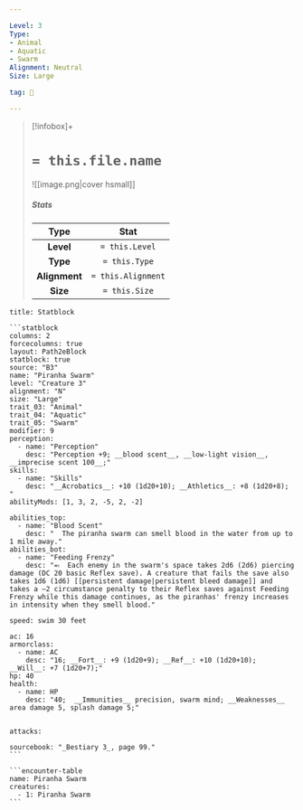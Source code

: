 ```yaml
---

Level: 3
Type:
- Animal
- Aquatic
- Swarm
Alignment: Neutral
Size: Large

tag: 👹

---
```


> [!infobox]+
> #  `= this.file.name`
> ![[image.png|cover hsmall]]
> ##### Stats
> Type | Stat |
> :---:|:---:|
> **Level** | `= this.Level` |
> **Type** | `= this.Type` |
> **Alignment** | `= this.Alignment` |
> **Size** | `= this.Size` |



````ad-info
title: Statblock

```statblock
columns: 2
forcecolumns: true
layout: Path2eBlock
statblock: true
source: "B3"
name: "Piranha Swarm"
level: "Creature 3"
alignment: "N"
size: "Large"
trait_03: "Animal"
trait_04: "Aquatic"
trait_05: "Swarm"
modifier: 9
perception:
  - name: "Perception"
    desc: "Perception +9; __blood scent__, __low-light vision__, __imprecise scent 100__;"
skills:
  - name: "Skills"
    desc: "__Acrobatics__: +10 (1d20+10); __Athletics__: +8 (1d20+8); "
abilityMods: [1, 3, 2, -5, 2, -2]

abilities_top:
  - name: "Blood Scent"
    desc: "  The piranha swarm can smell blood in the water from up to 1 mile away."
abilities_bot:
  - name: "Feeding Frenzy"
    desc: "⬻  Each enemy in the swarm's space takes 2d6 (2d6) piercing damage (DC 20 basic Reflex save). A creature that fails the save also takes 1d6 (1d6) [[persistent damage|persistent bleed damage]] and takes a –2 circumstance penalty to their Reflex saves against Feeding Frenzy while this damage continues, as the piranhas' frenzy increases in intensity when they smell blood."

speed: swim 30 feet

ac: 16
armorclass:
  - name: AC
    desc: "16; __Fort__: +9 (1d20+9); __Ref__: +10 (1d20+10); __Will__: +7 (1d20+7);"
hp: 40
health:
  - name: HP
    desc: "40;  __Immunities__ precision, swarm mind; __Weaknesses__ area damage 5, splash damage 5;"


attacks:

sourcebook: "_Bestiary 3_, page 99."
```

```encounter-table
name: Piranha Swarm
creatures:
  - 1: Piranha Swarm
```

````


